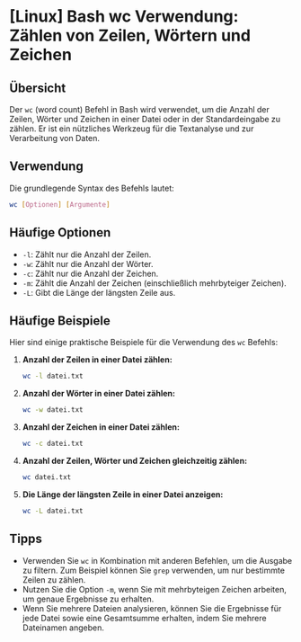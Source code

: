 # [Linux] Bash wc Verwendung: Zählen von Zeilen, Wörtern und Zeichen

## Übersicht
Der `wc` (word count) Befehl in Bash wird verwendet, um die Anzahl der Zeilen, Wörter und Zeichen in einer Datei oder in der Standardeingabe zu zählen. Er ist ein nützliches Werkzeug für die Textanalyse und zur Verarbeitung von Daten.

## Verwendung
Die grundlegende Syntax des Befehls lautet:

```bash
wc [Optionen] [Argumente]
```

## Häufige Optionen
- `-l`: Zählt nur die Anzahl der Zeilen.
- `-w`: Zählt nur die Anzahl der Wörter.
- `-c`: Zählt nur die Anzahl der Zeichen.
- `-m`: Zählt die Anzahl der Zeichen (einschließlich mehrbyteiger Zeichen).
- `-L`: Gibt die Länge der längsten Zeile aus.

## Häufige Beispiele
Hier sind einige praktische Beispiele für die Verwendung des `wc` Befehls:

1. **Anzahl der Zeilen in einer Datei zählen:**
   ```bash
   wc -l datei.txt
   ```

2. **Anzahl der Wörter in einer Datei zählen:**
   ```bash
   wc -w datei.txt
   ```

3. **Anzahl der Zeichen in einer Datei zählen:**
   ```bash
   wc -c datei.txt
   ```

4. **Anzahl der Zeilen, Wörter und Zeichen gleichzeitig zählen:**
   ```bash
   wc datei.txt
   ```

5. **Die Länge der längsten Zeile in einer Datei anzeigen:**
   ```bash
   wc -L datei.txt
   ```

## Tipps
- Verwenden Sie `wc` in Kombination mit anderen Befehlen, um die Ausgabe zu filtern. Zum Beispiel können Sie `grep` verwenden, um nur bestimmte Zeilen zu zählen.
- Nutzen Sie die Option `-m`, wenn Sie mit mehrbyteigen Zeichen arbeiten, um genaue Ergebnisse zu erhalten.
- Wenn Sie mehrere Dateien analysieren, können Sie die Ergebnisse für jede Datei sowie eine Gesamtsumme erhalten, indem Sie mehrere Dateinamen angeben.